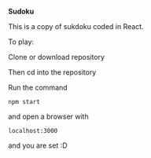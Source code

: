 **Sudoku**


This is a copy of sukdoku coded in React.

To play:

Clone or download repository

Then cd into the repository

Run the command

```
npm start
```

and open a browser with

```
localhost:3000
```

and you are set :D
